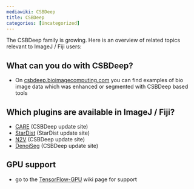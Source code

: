 ```yaml
---
mediawiki: CSBDeep
title: CSBDeep
categories: [Uncategorized]
---
```


The CSBDeep family is growing. Here is an overview of related topics relevant to ImageJ / Fiji users:

## What can you do with CSBDeep?

-   On [csbdeep.bioimagecomputing.com](https://csbdeep.bioimagecomputing.com/scenarios/) you can find examples of bio image data which was enhanced or segmented with CSBDeep based tools

## Which plugins are available in ImageJ / Fiji?

-   [CARE](/plugins/care) (CSBDeep update site)
-   [StarDist](/plugins/stardist) (StarDist update site)
-   [N2V](/plugins/n2v) (CSBDeep update site)
-   [DenoiSeg](/plugins/denoiseg) (CSBDeep update site)

## GPU support

-   go to the [TensorFlow-GPU](/develop/tensorflow) wiki page for support
